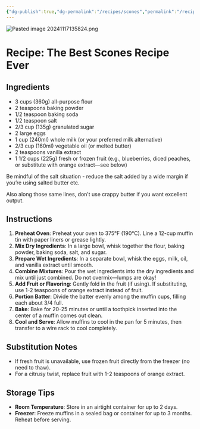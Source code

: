 ```yaml
---
{"dg-publish":true,"dg-permalink":"/recipes/scones","permalink":"/recipes/scones/","tags":["gardenEntry"]}
---
```


![Pasted image 20241117135824.png](/img/user/Pasted%20image%2020241117135824.png)
# Recipe: The Best Scones Recipe Ever

## Ingredients
- 3 cups (360g) all-purpose flour
- 2 teaspoons baking powder
- 1/2 teaspoon baking soda
- 1/2 teaspoon salt
- 2/3 cup (135g) granulated sugar
- 2 large eggs
- 1 cup (240ml) whole milk (or your preferred milk alternative)
- 2/3 cup (160ml) vegetable oil (or melted butter)
- 2 teaspoons vanilla extract
- 1 1/2 cups (225g) fresh or frozen fruit (e.g., blueberries, diced peaches, or substitute with orange extract—see below)

Be mindful of the salt situation - reduce the salt added by a wide margin if you’re using salted butter etc. 

Also along those same lines, don’t use crappy butter if you want excellent output. 
## Instructions
1. **Preheat Oven**: Preheat your oven to 375°F (190°C). Line a 12-cup muffin tin with paper liners or grease lightly.
2. **Mix Dry Ingredients**: In a large bowl, whisk together the flour, baking powder, baking soda, salt, and sugar.
3. **Prepare Wet Ingredients**: In a separate bowl, whisk the eggs, milk, oil, and vanilla extract until smooth.
4. **Combine Mixtures**: Pour the wet ingredients into the dry ingredients and mix until just combined. Do not overmix—lumps are okay!
5. **Add Fruit or Flavoring**: Gently fold in the fruit (if using). If substituting, use 1-2 teaspoons of orange extract instead of fruit.
6. **Portion Batter**: Divide the batter evenly among the muffin cups, filling each about 3/4 full.
7. **Bake**: Bake for 20-25 minutes or until a toothpick inserted into the center of a muffin comes out clean.
8. **Cool and Serve**: Allow muffins to cool in the pan for 5 minutes, then transfer to a wire rack to cool completely.

## Substitution Notes
- If fresh fruit is unavailable, use frozen fruit directly from the freezer (no need to thaw).
- For a citrusy twist, replace fruit with 1-2 teaspoons of orange extract.

## Storage Tips
- **Room Temperature**: Store in an airtight container for up to 2 days.
- **Freezer**: Freeze muffins in a sealed bag or container for up to 3 months. Reheat before serving.